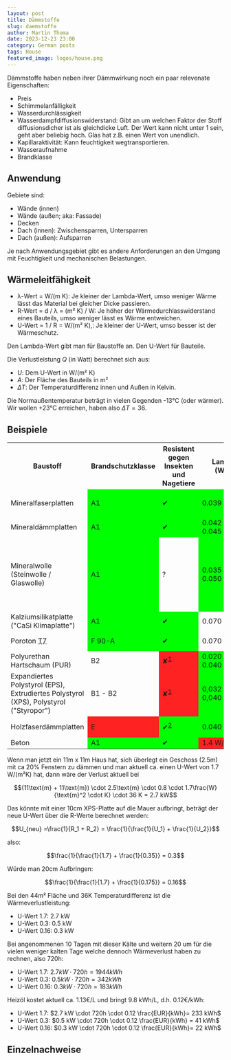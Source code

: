 ```yaml
---
layout: post
title: Dämmstoffe
slug: daemstoffe
author: Martin Thoma
date: 2023-12-23 23:00
category: German posts
tags: House
featured_image: logos/house.png
---
```

Dämmstoffe haben neben ihrer Dämmwirkung noch ein paar relevenate Eigenschaften:

* Preis
* Schimmelanfälligkeit
* Wasserdurchlässigkeit
* Wasserdampfdiffusionswiderstand: Gibt an um welchen Faktor der Stoff
  diffusionsdicher ist als gleichdicke Luft. Der Wert kann nicht unter 1 sein,
  geht aber beliebig hoch. Glas hat z.B. einen Wert von unendlich.
* Kapillaraktivität: Kann feuchtigkeit wegtransportieren.
* Wasseraufnahme
* Brandklasse


## Anwendung

Gebiete sind:

* Wände (innen)
* Wände (außen; aka: Fassade)
* Decken
* Dach (innen): Zwischensparren, Untersparren
* Dach (außen): Aufsparren

Je nach Anwendungsgebiet gibt es andere Anforderungen an den Umgang mit
Feuchtigkeit und mechanischen Belastungen.

## Wärmeleitfähigkeit

* λ-Wert = W/(m K): Je kleiner der Lambda-Wert, umso weniger Wärme lässt das Material bei
  gleicher Dicke passieren.
* R-Wert = d / λ = (m² K) / W: Je höher der Wärmedurchlasswiderstand eines Bauteils, umso
  weniger lässt es Wärme entweichen.
* U-Wert = 1 / R = W/(m² K),: Je kleiner der U-Wert, umso besser ist der Wärmeschutz.

Den Lambda-Wert gibt man für Baustoffe an. Den U-Wert für Bauteile.

Die Verlustleistung $Q$ (in Watt) berechnet sich aus:

* $U$: Dem U-Wert in W/(m² K)
* $A$: Der Fläche des Bauteils in m²
* $\Delta T$: Der Temperaturdifferenz innen und Außen in Kelvin.

Die Normaußentemperatur beträgt in vielen Gegenden -13°C (oder wärmer). Wir wollen
+23°C erreichen, haben also $\Delta T = 36$.


## Beispiele

<style>
.good {
    background-color: #00ff00;
}
.bad {
    background-color: #ff2222;
}
</style>

<table>
    <tr>
        <th>Baustoff</th>
        <th>Brandschutzklasse</th>
        <th>Resistent gegen Insekten und Nagetiere</th>
        <th>Lambda (WLG)</th>
        <th>U-Wert (1cm)</th>
        <th>U-Wert (10cm)</th>
        <th>Dichte</th>
        <th>Energieverlust pro m&sup2; bei 10cm</th>
        <th>Wasser&shy;dampf&shy;diffusions&shy;widerstand µ</th>
        <th>Kapillar&shy;aktivität</th>
        <th>Weiteres</th>
    </tr>
    <tr>
        <td>Mineral&shy;faserplatten</td>
        <td class="good">A1</td>
        <td class="good">✔</td>
        <td class="good">0.039&nbsp;W/mK</td>
        <td>3.9</td>
        <td>0.39</td>
        <td>150 kg/m&sup3;</td>
        <td>14 W/m&sup2;</td>
        <td>1</td>
        <td></td>
        <td class="good">verrottungsfest und unangreifbar von Fäulnis und Schimmel</td>
    </tr>
    <tr>
        <td>Mineral&shy;dämmplatten</td>
        <td class="good">A1</td>
        <td class="good">✔</td>
        <td class="good">0.042 - 0.045&nbsp;W/mK</td>
        <td>4.5</td>
        <td>0.45</td>
        <td>90 - 115 kg/m³</td>
        <td>16.2 W/m&sup2;</td>
        <td>2-5</td>
        <td>++</td>
        <td class="good">schimmelresistent; unverrottbar</td>
    </tr>
    <tr>
        <td>Mineral&shy;wolle (Steinwolle / Glaswolle)</td>
        <td class="good">A1</td>
        <td>?</td>
        <td class="good">0.035 - 0.050&nbsp;W/mK</td>
        <td>3.5 - 5</td>
        <td>0.35 - 0.5</td>
        <td>...</td>
        <td>15.3 W/m&sup2;</td>
        <td>1</td>
        <td>0</td>
        <td>Saugt sich bei Nässe voll und trocknet nur langsam wieder. Dadurch kann sich Schimmel bilden<sup id="fnref:1"><a class="footnote-ref" href="#fn:1">1</a></sup> - gut wenn es trocken ist, also nicht als Zwischenbarrendämmung im Dach!<sup id="fnref:3"><a class="footnote-ref" href="#fn:3">3</a></sup></td>
    </tr>
    <tr>
        <td>Kalziumsilikatplatte ("CaSi Klimaplatte")</td>
        <td class="good">A1</td>
        <td class="good">✔</td>
        <td>0.070&nbsp;W/mK</td>
        <td>7</td>
        <td>0.7</td>
        <td>230 - 265kg/m&sup3;</td>
        <td>25.2 W/m&sup2</td>
        <td>5-20</td>
        <td>+++</td>
        <td class="good">stark gegen Schimmel</td>
    </tr>
    <tr>
        <td>Poroton <abbr title="Poroton mit Perlite gefüll">T7</abbr></td>
        <td class="good">F 90-A </td>
        <td class="good">✔</td>
        <td>0.070&nbsp;W/(mK)</td>
        <td>7</td>
        <td>0.7</td>
        <td>550 kg/m&sup3;</td>
        <td>25.2 W/m&sup2;</td>
        <td>4-5</td>
        <td>✔</td>
        <td></td>
    </tr>
    <tr>
        <td>Polyurethan Hartschaum (PUR)</td>
        <td>B2</td>
        <td class="bad">✘<sup id="fnref:1"><a class="footnote-ref" href="#fn:1">1</a></sup></td>
        <td class="good">0.020 - 0.040&nbsp;W/mK</td>
        <td>2 - 4</td>
        <td>0.2 - 0.4</td>
        <td>...</td>
        <td>10.8 W / m&sup2;</td>
        <td>60</td>
        <td></td>
        <td></td>
    </tr>
    <tr>
        <td>Expandiertes Polystyrol (EPS), Extrudiertes Polystyrol (XPS), Polystyrol ("Styropor")</td>
        <td>B1 - B2</td>
        <td class="bad">✘<sup id="fnref:1"><a class="footnote-ref" href="#fn:1">1</a></sup></td>
        <td class="good">0,032 - 0,040 W/mK</td>
        <td>3.2 - 4</td>
        <td>0.32 - 0.4</td>
        <td>31 - 39 kg/m&sup3;</td>
        <td>13.0 W/m&sup2;</td>
        <td>60 - 150</td>
        <td></td>
        <td></td>
    </tr>
    <tr>
        <td>Holzfaserdämmplatten</td>
        <td class="bad">E</td>
        <td class="good">✔<sup id="fnref:2"><a class="footnote-ref" href="#fn:2">2</a></sup></td>
        <td class="good">0.040&nbsp;W/mK</td>
        <td>4.0</td>
        <td>0.40</td>
        <td>250 kg/m³</td>
        <td>14.4 W/m&sup2;</td>
        <td>5-10</td>
        <td></td>
        <td class="good">resistent gegen Verrottung/Pilzbefall<sup id="fnref:2"><a class="footnote-ref" href="#fn:2">2</a></sup></td>
    </tr>
    <tr>
        <td>Beton</td>
        <td class="good">A1</td>
        <td class="good">✔</td>
        <td class="bad">1.4&nbsp;W/mK</td>
        <td>140</td>
        <td>14</td>
        <td>...</td>
        <td>504 W/m&sup2;</td>
        <td>70 – 150</td>
        <td></td>
        <td></td>
    </tr>
</table>

Wenn man jetzt ein 11m x 11m Haus hat, sich überlegt ein Geschoss (2.5m) mit ca
20% Fenstern zu dämmen und man aktuell ca. einen U-Wert von 1.7 W/(m²K) hat,
dann wäre der Verlust aktuell bei

$$(11\text{m} + 11\text{m}) \cdot 2.5\text{m} \cdot 0.8 \cdot 1.7\frac{W}{\text{m}^2 \cdot K} \cdot 36 K = 2.7 kW$$

Das könnte mit einer 10cm XPS-Platte auf die Mauer aufbringt, beträgt der neue
U-Wert über die R-Werte berechnet werden:

$$U_{neu} =\frac{1}{R_1 + R_2} = \frac{1}{\frac{1}{U_1} + \frac{1}{U_2}}$$

also:

$$\frac{1}{\frac{1}{1.7} + \frac{1}{0.35}} = 0.3$$

Würde man 20cm Aufbringen:

$$\frac{1}{\frac{1}{1.7} + \frac{1}{0.175}} = 0.16$$

Bei den 44m² Fläche und 36K Temperaturdifferenz ist die Wärmeverlustleistung:

* U-Wert 1.7: 2.7 kW
* U-Wert 0.3: 0.5 kW
* U-Wert 0.16: 0.3 kW

Bei angenommenen 10 Tagen mit dieser Kälte und weitern 20 um für die vielen
weniger kalten Tage welche dennoch Wärmeverlust haben zu rechnen, also 720h:

* U-Wert 1.7: $2.7 kW \cdot 720h = 1944 kWh$
* U-Wert 0.3: $0.5 kW \cdot 720h =  342 kWh$
* U-Wert 0.16: $0.3 kW \cdot 720h = 183 kWh$

Heizöl kostet aktuell ca. 1.13€/L und bringt 9.8 kWh/L, d.h. 0.12€/kWh:

* U-Wert 1.7: $2.7 kW \cdot 720h \cdot 0.12 \frac{EUR}{kWh}= 233 kWh$
* U-Wert 0.3: $0.5 kW \cdot 720h \cdot 0.12 \frac{EUR}{kWh} =  41 kWh$
* U-Wert 0.16: $0.3 kW \cdot 720h \cdot 0.12 \frac{EUR}{kWh}=  22 kWh$


## Einzelnachweise

[^1]: n-tv.de: [Welcher Dämmstoff ist wofür geeignet?](https://www.n-tv.de/ratgeber/Welcher-Daemmstoff-ist-wofuer-geeignet-article21401269.html), 2019.
[^2]: architekt-riebler.at: [Holzfaser-Dämmplatten](http://www.architekt-riebler.at/energieeffizienz/waermedaemmungen/holzfaserdaemmung)
[^3]: Der Fachwerker: [Finger weg von diesen 3 Dämmstoffen!](https://www.youtube.com/watch?v=4iHTrwrfsIs)
